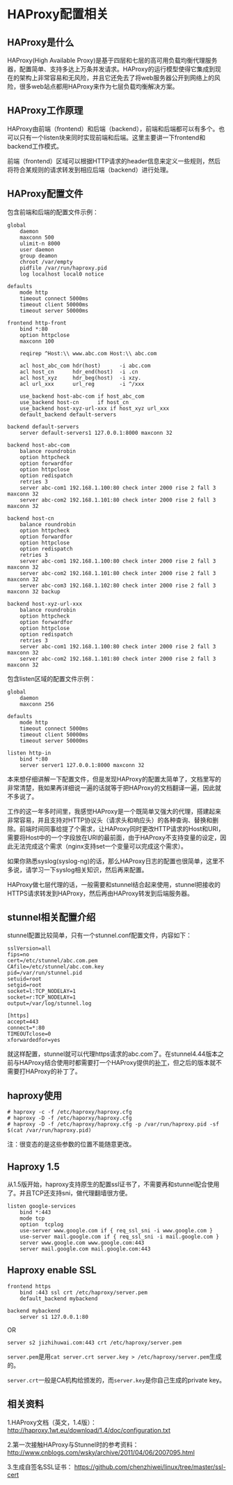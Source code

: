 HAProxy配置相关
==============

## HAProxy是什么

HAProxy(High Available Proxy)是基于四层和七层的高可用负载均衡代理服务器，配置简单、支持多达上万条并发请求。HAProxy的运行模型使得它集成到现在的架构上非常容易和无风险，并且它还免去了将web服务器公开到网络上的风险，很多web站点都用HAProxy来作为七层负载均衡解决方案。

## HAProxy工作原理

HAProxy由前端（frontend）和后端（backend），前端和后端都可以有多个。也可以只有一个listen块来同时实现前端和后端。这里主要讲一下frontend和backend工作模式。

前端（frontend）区域可以根据HTTP请求的header信息来定义一些规则，然后将符合某规则的请求转发到相应后端（backend）进行处理。

## HAProxy配置文件

包含前端和后端的配置文件示例：

```
global
    daemon
    maxconn 500
    ulimit-n 8000
    user daemon
    group deamon
    chroot /var/empty
    pidfile /var/run/haproxy.pid
    log localhost local0 notice

defaults
    mode http
    timeout connect 5000ms
    timeout client 50000ms
    timeout server 50000ms

frontend http-front
    bind *:80
    option httpclose
    maxconn 100

    reqirep ^Host:\\ www.abc.com Host:\\ abc.com

    acl host_abc_com hdr(host)      -i abc.com
    acl host_cn      hdr_end(host)  -i .cn
    acl host_xyz     hdr_beg(host)  -i xzy.
    acl url_xxx      url_reg        -i ^/xxx

    use_backend host-abc-com if host_abc_com
    use_backend host-cn      if host_cn
    use_backend host-xyz-url-xxx if host_xyz url_xxx
    default_backend default-servers

backend default-servers
    server default-servers1 127.0.0.1:8000 maxconn 32

backend host-abc-com
    balance roundrobin
    option httpcheck
    option forwardfor
    option httpclose
    option redispatch
    retries 3
    server abc-com1 192.168.1.100:80 check inter 2000 rise 2 fall 3 maxconn 32
    server abc-com2 192.168.1.101:80 check inter 2000 rise 2 fall 3 maxconn 32

backend host-cn
    balance roundrobin
    option httpcheck
    option forwardfor
    option httpclose
    option redispatch
    retries 3
    server abc-com1 192.168.1.100:80 check inter 2000 rise 2 fall 3 maxconn 32
    server abc-com2 192.168.1.101:80 check inter 2000 rise 2 fall 3 maxconn 32
    server abc-com3 192.168.1.102:80 check inter 2000 rise 2 fall 3 maxconn 32 backup

backend host-xyz-url-xxx
    balance roundrobin
    option httpcheck
    option forwardfor
    option httpclose
    option redispatch
    retries 3
    server abc-com1 192.168.1.100:80 check inter 2000 rise 2 fall 3 maxconn 32
    server abc-com2 192.168.1.101:80 check inter 2000 rise 2 fall 3 maxconn 32
```

包含listen区域的配置文件示例：

```
global
    daemon
    maxconn 256

defaults
    mode http
    timeout connect 5000ms
    timeout client 50000ms
    timeout server 50000ms

listen http-in
    bind *:80
    server server1 127.0.0.1:8000 maxconn 32
```

本来想仔细讲解一下配置文件，但是发现HAProxy的配置太简单了，文档里写的非常清楚，我如果再详细说一遍的话就等于把HAProxy的文档翻译一遍，因此就不多说了。

工作的这一年多时间里，我感觉HAProxy是一个既简单又强大的代理，搭建起来非常容易，并且支持对HTTP协议头（请求头和响应头）的各种查询、替换和删除。前端时间同事给提了个需求，让HAProxy同时更改HTTP请求的Host和URI，需要将Host中的一个字段放在URI的最前面，由于HAProxy不支持变量的设定，因此无法完成这个需求（nginx支持set一个变量可以完成这个需求）。

如果你熟悉syslog(syslog-ng)的话，那么HAProxy日志的配置也很简单，这里不多说，请学习一下syslog相关知识，然后再来配置。

HAProxy做七层代理的话，一般需要和stunnel结合起来使用，stunnel把接收的HTTPS请求转发到HAProxy，然后再由HAProxy转发到后端服务器。

## stunnel相关配置介绍

stunnel配置比较简单，只有一个stunnel.conf配置文件，内容如下：

```
sslVersion=all
fips=no
cert=/etc/stunnel/abc.com.pem
CAfile=/etc/stunnel/abc.com.key
pid=/var/run/stunnel.pid
setuid=root
setgid=root
socket=l:TCP_NODELAY=1
socket=r:TCP_NODELAY=1
output=/var/log/stunnel.log

[https]
accept=443
connect=*:80
TIMEOUTclose=0
xforwardedfor=yes
```

就这样配置，stunnel就可以代理https请求的abc.com了。在stunnel4.44版本之前与HAProxy结合使用时都需要打一个HAProxy提供的[补丁][stunnel_patch]，但之后的版本就不需要打HAProxy的补丁了。

[stunnel_patch]: http://haproxy.1wt.eu/download/patches/

## haproxy使用

```
# haproxy -c -f /etc/haproxy/haproxy.cfg
# haproxy -D -f /etc/haporxy/haproxy.cfg
# haproxy -D -f /etc/haproxy/haproxy.cfg -p /var/run/haproxy.pid -sf $(cat /var/run/haproxy.pid)
```

注：很变态的是这些参数的位置不能随意更改。

## Haproxy 1.5

从1.5版开始，haproxy支持原生的配置ssl证书了，不需要再和stunnel配合使用了。并且TCP还支持sni，做代理翻墙很方便。


```
listen google-services
    bind *:443
    mode tcp
    option  tcplog
    use-server www.google.com if { req_ssl_sni -i www.google.com }
    use-server mail.google.com if { req_ssl_sni -i mail.google.com }
    server www.google.com www.google.com:443
    server mail.google.com mail.google.com:443
```

## Haproxy enable SSL

```
frontend https
    bind :443 ssl crt /etc/haproxy/server.pem
    default_backend mybackend

backend mybackend
    server s1 127.0.0.1:80
```

OR

```
server s2 jizhihuwai.com:443 crt /etc/haproxy/server.pem
```

`server.pem`是用`cat server.crt server.key > /etc/haproxy/server.pem`生成的。

`server.crt`一般是CA机构给颁发的，而`server.key`是你自己生成的private key。

## 相关资料

1.HAProxy文档（英文，1.4版）： <http://haproxy.1wt.eu/download/1.4/doc/configuration.txt>

2.第一次接触HAProxy与Stunnel时的参考资料： <http://www.cnblogs.com/wsky/archive/2011/04/06/2007095.html>

3.生成自签名SSL证书： <https://github.com/chenzhiwei/linux/tree/master/ssl-cert>

